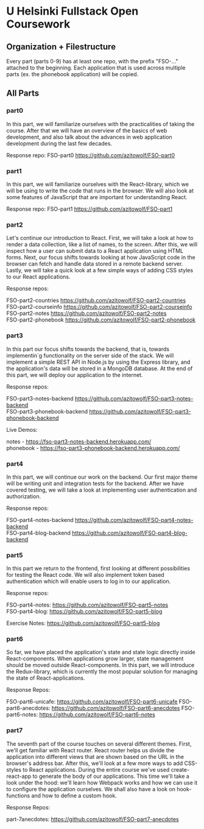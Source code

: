 # U Helsinki Fullstack Open Coursework

## Organization + Filestructure

Every part (parts 0-9) has at least one repo, with the prefix "FSO-..." attached to the beginning.
Each application that is used across multiple parts (ex. the phonebook application) will be copied.

## All Parts
### part0
In this part, we will familiarize ourselves with the practicalities of taking the course. After that we will have an overview of the basics of web development, and also talk about the advances in web application development during the last few decades.

Response repo: FSO-part0 https://github.com/azitowolf/FSO-part0

### part1
In this part, we will familiarize ourselves with the React-library, which we will be using to write the code that runs in the browser. We will also look at some features of JavaScript that are important for understanding React.

Response repo: FSO-part1 https://github.com/azitowolf/FSO-part1

### part2
Let's continue our introduction to React. First, we will take a look at how to render a data collection, like a list of names, to the screen. After this, we will inspect how a user can submit data to a React application using HTML forms. Next, our focus shifts towards looking at how JavaScript code in the browser can fetch and handle data stored in a remote backend server. Lastly, we will take a quick look at a few simple ways of adding CSS styles to our React applications.

Response repos: 

FSO-part2-countries https://github.com/azitowolf/FSO-part2-countries  
FSO-part2-courseinfo https://github.com/azitowolf/FSO-part2-courseinfo  
FSO-part2-notes https://github.com/azitowolf/FSO-part2-notes  
FSO-part2-phonebook https://github.com/azitowolf/FSO-part2-phonebook  

### part3

In this part our focus shifts towards the backend, that is, towards implementin`g functionality on the server side of the stack. We will implement a simple REST API in Node.js by using the Express library, and the application's data will be stored in a MongoDB database. At the end of this part, we will deploy our application to the internet.

Response repos: 

FSO-part3-notes-backend https://github.com/azitowolf/FSO-part3-notes-backend  
FSO-part3-phonebook-backend https://github.com/azitowolf/FSO-part3-phonebook-backend  

Live Demos:

notes - https://fso-part3-notes-backend.herokuapp.com/  
phonebook - https://fso-part3-phonebook-backend.herokuapp.com/  

### part4

In this part, we will continue our work on the backend. Our first major theme will be writing unit and integration tests for the backend. After we have covered testing, we will take a look at implementing user authentication and authorization.

Response repos: 

FSO-part4-notes-backend https://github.com/azitowolf/FSO-part4-notes-backend  
FSO-part4-blog-backend https://github.com/azitowolf/FSO-part4-blog-backend 

### part5

In this part we return to the frontend, first looking at different possibilities for testing the React code. We will also implement token based authentication which will enable users to log in to our application.

Response repos:

FSO-part4-notes: https://github.com/azitowolf/FSO-part5-notes  
FSO-part4-blog: https://github.com/azitowolf/FSO-part5-blog

Exercise Notes: https://github.com/azitowolf/FSO-part5-blog

### part6

So far, we have placed the application's state and state logic directly inside React-components. When applications grow larger, state management should be moved outside React-components. In this part, we will introduce the Redux-library, which is currently the most popular solution for managing the state of React-applications.

Response Repos:

FSO-part6-unicafe: https://github.com/azitowolf/FSO-part6-unicafe
FSO-part6-anecdotes: https://github.com/azitowolf/FSO-part6-anecdotes
FSO-part6-notes: https://github.com/azitowolf/FSO-part6-notes

### part7

The seventh part of the course touches on several different themes. First, we'll get familiar with React router. React router helps us divide the application into different views that are shown based on the URL in the browser's address bar. After this, we'll look at a few more ways to add CSS-styles to React applications. During the entire course we've used create-react-app to generate the body of our applications. This time we'll take a look under the hood: we'll learn how Webpack works and how we can use it to configure the application ourselves. We shall also have a look on hook-functions and how to define a custom hook.

Response Repos: 

part-7anecdotes: https://github.com/azitowolf/FSO-part7-anecdotes